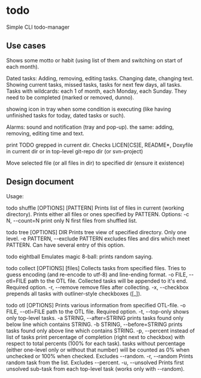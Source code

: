todo
====

Simple CLI todo-manager

Use cases
---------

Shows some motto or habit (using list of them and switching on start of each month).

Dated tasks:
Adding, removing, editing tasks. Changing date, changing text.
Showing current tasks, missed tasks, tasks for next few days, all tasks.
Tasks with wildcards: each 1 of month, each Monday, each Sunday. They need to be completed (marked or removed, dunno).

showing icon in tray when some condition is executing (like having unfinished tasks for today, dated tasks or such).

Alarms: sound and notification (tray and pop-up).
the same: adding, removing, editing time and text.

print TODO grepped in current dir.
Checks LICEN[CS]E, README\*, Doxyfile in current dir or in top-level git-repo dir (or svn-project)

Move selected file (or all files in dir) to specified dir (ensure it existence)

Design document
---------------

Usage:

todo shuffle [OPTIONS] [PATTERN]
	Prints list of files in current (working directory).
	Prints either all files or ones specified by PATTERN.
	Options:
		-c N, --count=N     print only N first files from shuffled list.

todo tree [OPTIONS] DIR
	Prints tree view of specified directory. Only one level.
	-e PATTERN, --exclude PATTERN   excludes files and dirs which meet PATTERN. Can have several entry of this option.

todo eightball
	Emulates magic 8-ball: prints random saying.

todo collect [OPTIONS] [files]
	Collects tasks from specified files. Tries to guess encoding (and re-encode to utf-8) and line-ending format.
	-o FILE, --otl=FILE  path to the OTL file. Collected tasks will be appended to it's end. Required option.
	-r, --remove         remove files after collecting.
	-x, --checkbox       prepends all tasks with outliner-style checkboxes ([_]).

todo otl [OPTIONS]
	Prints various information from specified OTL-file.
	-o FILE, --otl=FILE         path to the OTL file. Required option.
	-t, --top-only              shows only top-level tasks.
	-a STRING, --after=STRING   prints tasks found only below line which contains STRING.
	-b STRING, --before=STRING  prints tasks found only above line which contains STRING.
	-p, --percent               instead of list of tasks print percentage of completion (right next to checkbox) with respect to total percents (100% for each task).
                                tasks without percentage (either one-level only or without that number) will be counted as 0% when unchecked or 100% when checked.
								Excludes --random.
	-r, --random                Prints random task from the list. Excludes --percent.
	-u, --unsolved              Prints first unsolved sub-task from each top-level task (works only with --random).
	
